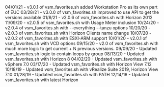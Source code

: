 04/01/21 - v3.0.1 of vsm_favorites.sh added Workstation Pro as its own part of EUC
03/28/21 - v3.0.0 of vsm_favorites.sh improved to use API to get the versions available
01/8/21 - v2.0.6 of vsm_favorites.sh with Horizon 2012
11/09/20 - v2.0.5 of vsm_favorites.sh with Usage Meter inclusion
10/24/20 - v2.0.4 of vsm_favorites.sh with --everything --tanzu options
10/20/20 - v2.0.3 of vsm_favorites.sh with Horizon Clients name change
10/07/20 - v2.0.2 of vsm_favorites.sh with ESXI-ARM support
10/01/20 - v2.0.1 of vsm_favorites.sh with VCD options
09/15/20 - v2.0 of vsm_favorites.sh with much more logic to get current +
N previous versions.
09/09/20 - Updated vsm_favorites.sh logic to contain loops by group
08/13/20 - Updated vsm_favorites.sh with Horizon 8
04/02/20 - Updated vsm_favorites.sh with vSphere 7.0
03/17/20 - Updated vsm_favorites.sh with Horizon View 7.12
10/18/19 - Updated vsm_favorites.sh with vRealize Suite 2019, Horizon View 7.10
01/28/19 - Updated vsm_favorites.sh with PATH
12/14/18 - Updated vsm_favorites.sh with latest Horizon
